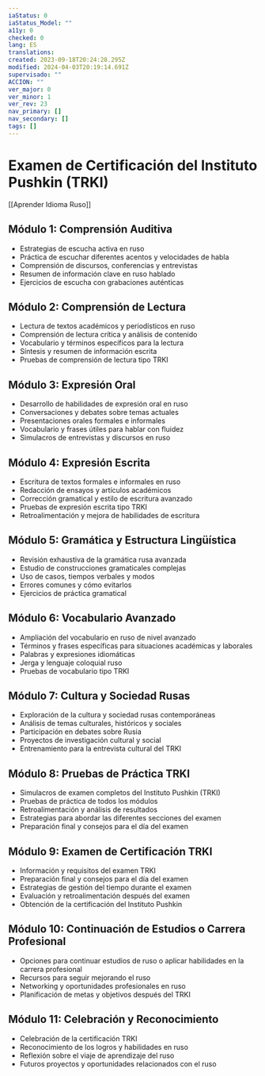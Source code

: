 ```yaml
---
iaStatus: 0
iaStatus_Model: ""
a11y: 0
checked: 0
lang: ES
translations: 
created: 2023-09-18T20:24:28.295Z
modified: 2024-04-03T20:19:14.691Z
supervisado: ""
ACCION: ""
ver_major: 0
ver_minor: 1
ver_rev: 23
nav_primary: []
nav_secondary: []
tags: []
---
```

# Examen de Certificación del Instituto Pushkin (TRKI)

[[Aprender Idioma Ruso]]

## Módulo 1: Comprensión Auditiva

- Estrategias de escucha activa en ruso
- Práctica de escuchar diferentes acentos y velocidades de habla
- Comprensión de discursos, conferencias y entrevistas
- Resumen de información clave en ruso hablado
- Ejercicios de escucha con grabaciones auténticas

## Módulo 2: Comprensión de Lectura

- Lectura de textos académicos y periodísticos en ruso
- Comprensión de lectura crítica y análisis de contenido
- Vocabulario y términos específicos para la lectura
- Síntesis y resumen de información escrita
- Pruebas de comprensión de lectura tipo TRKI

## Módulo 3: Expresión Oral

- Desarrollo de habilidades de expresión oral en ruso
- Conversaciones y debates sobre temas actuales
- Presentaciones orales formales e informales
- Vocabulario y frases útiles para hablar con fluidez
- Simulacros de entrevistas y discursos en ruso

## Módulo 4: Expresión Escrita

- Escritura de textos formales e informales en ruso
- Redacción de ensayos y artículos académicos
- Corrección gramatical y estilo de escritura avanzado
- Pruebas de expresión escrita tipo TRKI
- Retroalimentación y mejora de habilidades de escritura

## Módulo 5: Gramática y Estructura Lingüística

- Revisión exhaustiva de la gramática rusa avanzada
- Estudio de construcciones gramaticales complejas
- Uso de casos, tiempos verbales y modos
- Errores comunes y cómo evitarlos
- Ejercicios de práctica gramatical

## Módulo 6: Vocabulario Avanzado

- Ampliación del vocabulario en ruso de nivel avanzado
- Términos y frases específicas para situaciones académicas y laborales
- Palabras y expresiones idiomáticas
- Jerga y lenguaje coloquial ruso
- Pruebas de vocabulario tipo TRKI

## Módulo 7: Cultura y Sociedad Rusas

- Exploración de la cultura y sociedad rusas contemporáneas
- Análisis de temas culturales, históricos y sociales
- Participación en debates sobre Rusia
- Proyectos de investigación cultural y social
- Entrenamiento para la entrevista cultural del TRKI

## Módulo 8: Pruebas de Práctica TRKI

- Simulacros de examen completos del Instituto Pushkin (TRKI)
- Pruebas de práctica de todos los módulos
- Retroalimentación y análisis de resultados
- Estrategias para abordar las diferentes secciones del examen
- Preparación final y consejos para el día del examen

## Módulo 9: Examen de Certificación TRKI

- Información y requisitos del examen TRKI
- Preparación final y consejos para el día del examen
- Estrategias de gestión del tiempo durante el examen
- Evaluación y retroalimentación después del examen
- Obtención de la certificación del Instituto Pushkin

## Módulo 10: Continuación de Estudios o Carrera Profesional

- Opciones para continuar estudios de ruso o aplicar habilidades en la carrera profesional
- Recursos para seguir mejorando el ruso
- Networking y oportunidades profesionales en ruso
- Planificación de metas y objetivos después del TRKI

## Módulo 11: Celebración y Reconocimiento

- Celebración de la certificación TRKI
- Reconocimiento de los logros y habilidades en ruso
- Reflexión sobre el viaje de aprendizaje del ruso
- Futuros proyectos y oportunidades relacionados con el ruso

